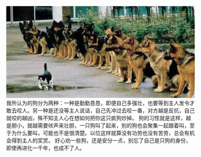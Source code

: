 <img src="/blog/images/gou.jpg" />
我所认为的狗分为两种：一种是勤勤恳恳，即便自己多强壮，也要等到主人发令才敢去咬人。另一种是还没等主人说话，自己先冲过去咬一番，对方越是反抗，自己就咬的越凶，殊不知主人心在想如何把你这只疯狗炒掉。
狗的习性就是这样，越是胆小，就越需要吠声来壮胆，一只狗叫了起来，别的狗也会聚集一起跟着叫，至于为什么要叫，可能也不是很清楚。以位这样就算没有功劳也没有苦劳，总会有机会得到主人的奖赏。
好心劝一些狗，还是安分一点，别忘了自己是只狗的身份，即使再进化一千年，也成不了人。

